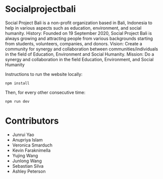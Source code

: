 # Socialprojectbali

Social Project Bali is a non-profit organization based in Bali, Indonesia to help in various aspects such as education, environment, and social humanity.
History: Founded on 19 September 2020, Social Project Bali is always growing and attracting people from various backgrounds starting from students, volunteers, companies, and donors. 
Vision: Create a community for synergy and collaboration between communities/individuals in the field of Education, Environment and Social Humanity.
Mission: Do a synergy and collaboration in the field Education, Environment, and Social Humanity

Instructions to run the website locally:

```npm install```

Then, for every other consecutive time:

```npm run dev```

# Contributors

- Junrui Yao
- Anupriya Islam
- Veronica Smarduch
- Kevin Faraknimella
- Yujing Wang
- Junlong Wang
- Sebastian Silva
- Ashley Peterson
